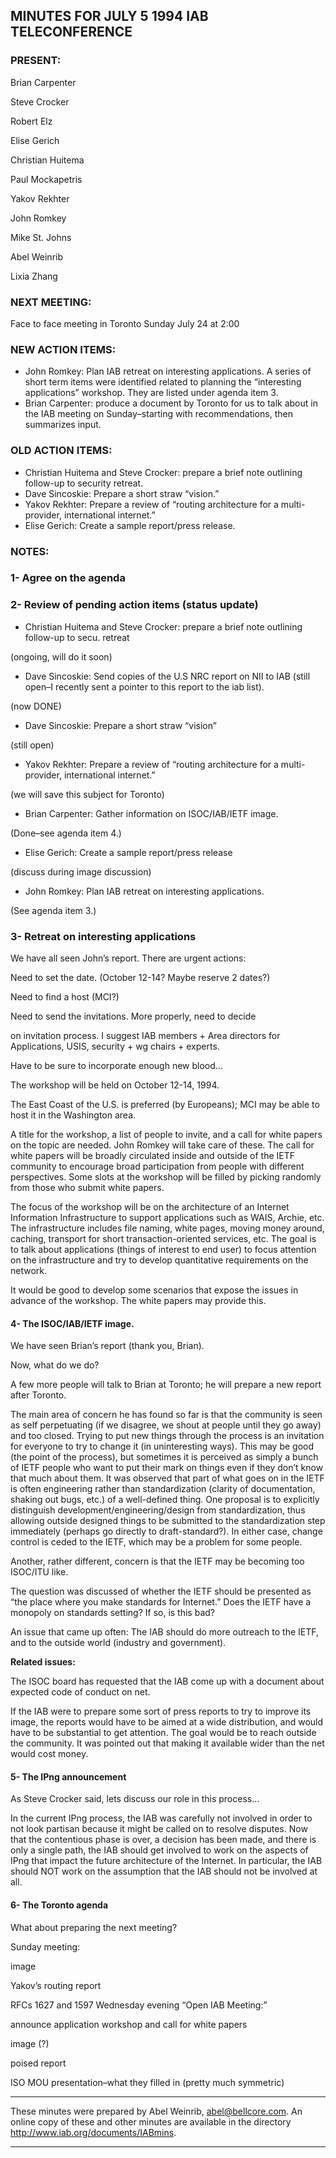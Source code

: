 
MINUTES FOR JULY 5 1994 IAB TELECONFERENCE
------------------------------------------


### PRESENT:



 Brian Carpenter  

 Steve Crocker  

 Robert Elz  

 Elise Gerich  

 Christian Huitema  

 Paul Mockapetris  

 Yakov Rekhter  

 John Romkey  

 Mike St. Johns  

 Abel Weinrib  

Lixia Zhang

### NEXT MEETING:



Face to face meeting in Toronto Sunday July 24 at 2:00


### NEW ACTION ITEMS:


* John Romkey: Plan IAB retreat on interesting applications. A series of short term items were identified related to planning the “interesting applications” workshop. They are listed under agenda item 3.
* Brian Carpenter: produce a document by Toronto for us to talk about in the IAB meeting on Sunday–starting with recommendations, then summarizes input.


### OLD ACTION ITEMS:


* Christian Huitema and Steve Crocker: prepare a brief note outlining follow-up to security retreat.
* Dave Sincoskie: Prepare a short straw “vision.”
* Yakov Rekhter: Prepare a review of “routing architecture for a multi-provider, international internet.”
* Elise Gerich: Create a sample report/press release.


### NOTES:


### 1- Agree on the agenda


### 2- Review of pending action items (status update)

+ Christian Huitema and Steve Crocker: prepare a brief note outlining follow-up to secu. retreat  

(ongoing, will do it soon)
+ Dave Sincoskie: Send copies of the U.S NRC report on NII to IAB (still open–I recently sent a pointer to this report to the iab list).  

(now DONE)
+ Dave Sincoskie: Prepare a short straw “vision”  

(still open)
+ Yakov Rekhter: Prepare a review of “routing architecture for a multi-provider, international internet.”  

(we will save this subject for Toronto)
+ Brian Carpenter: Gather information on ISOC/IAB/IETF image.  

(Done–see agenda item 4.)
+ Elise Gerich: Create a sample report/press release  

(discuss during image discussion)
+ John Romkey: Plan IAB retreat on interesting applications.  

 (See agenda item 3.)

### 3- Retreat on interesting applications


 We have all seen John’s report. There are urgent actions:

 Need to set the date. (October 12-14? Maybe reserve 2 dates?)  

 Need to find a host (MCI?)  

 Need to send the invitations. More properly, need to decide

 on invitation process. I suggest IAB members + Area directors for Applications, USIS, security + wg chairs + experts.  

 Have to be sure to incorporate enough new blood…
 
 The workshop will be held on October 12-14, 1994. 


 The East Coast of the U.S. is preferred (by Europeans); MCI may be able to host it in the Washington area. 


 A title for the workshop, a list of people to invite, and a call for white papers on the topic are needed. John Romkey will take care of these. The call for white papers will be broadly circulated inside and outside of the IETF community to encourage broad participation from people with different perspectives. Some slots at the workshop will be filled by picking randomly from those who submit white papers. 


 The focus of the workshop will be on the architecture of an Internet Information Infrastructure to support applications such as WAIS, Archie, etc. The infrastructure includes file naming, white pages, moving money around, caching, transport for short transaction-oriented services, etc. The goal is to talk about applications (things of interest to end user) to focus attention on the infrastructure and try to develop quantitative requirements on the network. 


 It would be good to develop some scenarios that expose the issues in advance of the workshop. The white papers may provide this. 


#### 4- The ISOC/IAB/IETF image.


 We have seen Brian’s report (thank you, Brian).  

 Now, what do we do?
 
 A few more people will talk to Brian at Toronto; he will prepare a new report after Toronto. 


 The main area of concern he has found so far is that the community is seen as self perpetuating (if we disagree, we shout at people until they go away) and too closed. Trying to put new things through the process is an invitation for everyone to try to change it (in uninteresting ways). This may be good (the point of the process), but sometimes it is perceived as simply a bunch of IETF people who want to put their mark on things even if they don’t know that much about them. It was observed that part of what goes on in the IETF is often engineering rather than standardization (clarity of documentation, shaking out bugs, etc.) of a well-defined thing. One proposal is to explicitly distinguish development/engineering/design from standardization, thus allowing outside designed things to be submitted to the standardization step immediately (perhaps go directly to draft-standard?). In either case, change control is ceded to the IETF, which may be a problem for some people. 


 Another, rather different, concern is that the IETF may be becoming too ISOC/ITU like. 


 The question was discussed of whether the IETF should be presented as “the place where you make standards for Internet.” Does the IETF have a monopoly on standards setting? If so, is this bad? 


 An issue that came up often: The IAB should do more outreach to the IETF, and to the outside world (industry and government). 


 **Related issues:** 

The ISOC board has requested that the IAB come up with a document about expected code of conduct on net.

 If the IAB were to prepare some sort of press reports to try to improve its image, the reports would have to be aimed at a wide distribution, and would have to be substantial to get attention. The goal would be to reach outside the community. It was pointed out that making it available wider than the net would cost money. 


#### 5- The IPng announcement


As Steve Crocker said, lets discuss our role in this process…

 In the current IPng process, the IAB was carefully not involved in order to not look partisan because it might be called on to resolve disputes. Now that the contentious phase is over, a decision has been made, and there is only a single path, the IAB should get involved to work on the aspects of IPng that impact the future architecture of the Internet. In particular, the IAB should NOT work on the assumption that the IAB should not be involved at all. 


#### 6- The Toronto agenda

 What about preparing the next meeting?

 Sunday meeting:


 image  

 Yakov’s routing report  

 RFCs 1627 and 1597
 Wednesday evening “Open IAB Meeting:”


 announce application workshop and call for white papers  

 image (?)  

 poised report  

 ISO MOU presentation–what they filled in (pretty much symmetric)



---



These minutes were prepared by Abel Weinrib, abel@bellcore.com. An online copy of these and other minutes are available in the directory http://www.iab.org/documents/IABmins.





---


